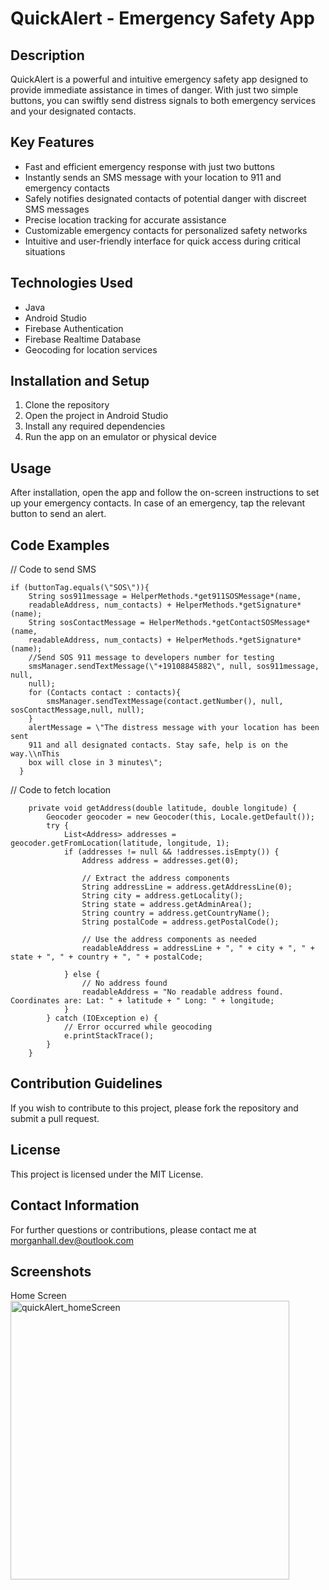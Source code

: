 # QuickAlert - Emergency Safety App

## Description

QuickAlert is a powerful and intuitive emergency safety app designed to
provide immediate assistance in times of danger. With just two simple
buttons, you can swiftly send distress signals to both emergency
services and your designated contacts.

## Key Features

-   Fast and efficient emergency response with just two buttons
-   Instantly sends an SMS message with your location to 911 and
    emergency contacts
-   Safely notifies designated contacts of potential danger with
    discreet SMS messages
-   Precise location tracking for accurate assistance
-   Customizable emergency contacts for personalized safety networks
-   Intuitive and user-friendly interface for quick access during
    critical situations

## Technologies Used

-   Java
-   Android Studio
-   Firebase Authentication
-   Firebase Realtime Database
-   Geocoding for location services

## Installation and Setup

1.  Clone the repository
2.  Open the project in Android Studio
3.  Install any required dependencies
4.  Run the app on an emulator or physical device

## Usage

After installation, open the app and follow the on-screen instructions
to set up your emergency contacts. In case of an emergency, tap the
relevant button to send an alert.

## Code Examples
// Code to send SMS
```
if (buttonTag.equals(\"SOS\")){
    String sos911message = HelperMethods.*get911SOSMessage*(name,
    readableAddress, num_contacts) + HelperMethods.*getSignature*(name);
    String sosContactMessage = HelperMethods.*getContactSOSMessage*(name,
    readableAddress, num_contacts) + HelperMethods.*getSignature*(name);
    //Send SOS 911 message to developers number for testing
    smsManager.sendTextMessage(\"+19108845882\", null, sos911message, null,
    null);
    for (Contacts contact : contacts){
        smsManager.sendTextMessage(contact.getNumber(), null, sosContactMessage,null, null);
    }
    alertMessage = \"The distress message with your location has been sent
    911 and all designated contacts. Stay safe, help is on the way.\\nThis
    box will close in 3 minutes\";
  }
```
// Code to fetch location
```
    private void getAddress(double latitude, double longitude) {
        Geocoder geocoder = new Geocoder(this, Locale.getDefault());
        try {
            List<Address> addresses = geocoder.getFromLocation(latitude, longitude, 1);
            if (addresses != null && !addresses.isEmpty()) {
                Address address = addresses.get(0);

                // Extract the address components
                String addressLine = address.getAddressLine(0);
                String city = address.getLocality();
                String state = address.getAdminArea();
                String country = address.getCountryName();
                String postalCode = address.getPostalCode();

                // Use the address components as needed
                readableAddress = addressLine + ", " + city + ", " + state + ", " + country + ", " + postalCode;

            } else {
                // No address found
                readableAddress = "No readable address found. Coordinates are: Lat: " + latitude + " Long: " + longitude;
            }
        } catch (IOException e) {
            // Error occurred while geocoding
            e.printStackTrace();
        }
    }
```

## Contribution Guidelines

If you wish to contribute to this project, please fork the repository
and submit a pull request.

## License

This project is licensed under the MIT License.

## Contact Information

For further questions or contributions, please contact me at
morganhall.dev@outlook.com

## Screenshots

Home Screen
<img width="446" alt="quickAlert_homeScreen" src="https://github.com/HallMorgan-FS/QuickAlert-Android/assets/77134790/3ba350a9-3654-4bc4-b15d-32df79cb71df">





